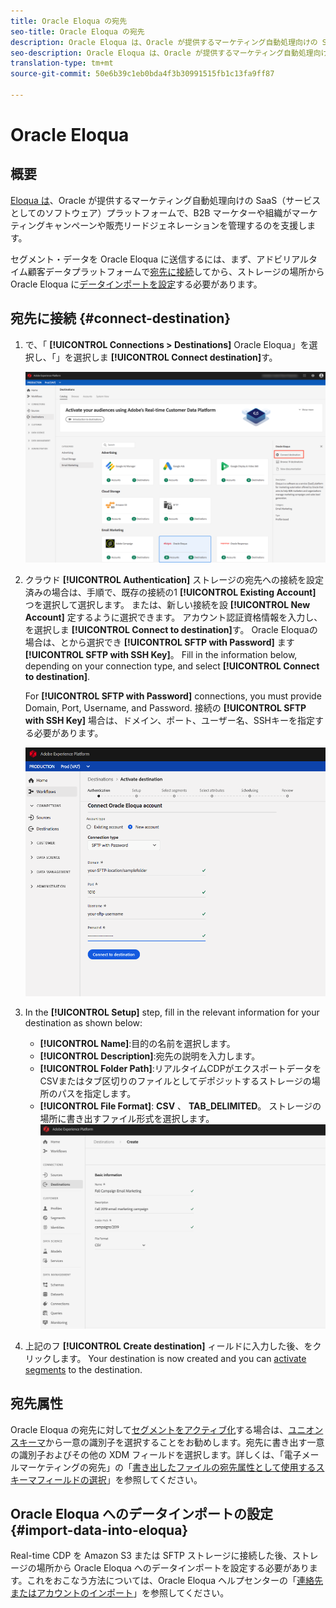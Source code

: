 ```yaml
---
title: Oracle Eloqua の宛先
seo-title: Oracle Eloqua の宛先
description: Oracle Eloqua は、Oracle が提供するマーケティング自動処理向けの SaaS（サービスとしてのソフトウェア）プラットフォームで、B2B マーケターや組織がマーケティングキャンペーンや販売リードジェネレーションを管理するのを支援します。
seo-description: Oracle Eloqua は、Oracle が提供するマーケティング自動処理向けの SaaS（サービスとしてのソフトウェア）プラットフォームで、B2B マーケターや組織がマーケティングキャンペーンや販売リードジェネレーションを管理するのを支援します。
translation-type: tm+mt
source-git-commit: 50e6b39c1eb0bda4f3b30991515fb1c13fa9ff87

---
```



# Oracle Eloqua

## 概要

[Eloqua は](https://www.oracle.com/marketingcloud/products/marketing-automation/)、Oracle が提供するマーケティング自動処理向けの SaaS（サービスとしてのソフトウェア）プラットフォームで、B2B マーケターや組織がマーケティングキャンペーンや販売リードジェネレーションを管理するのを支援します。

セグメント・データを Oracle Eloqua に送信するには、まず、アドビリアルタイム顧客データプラットフォームで[宛先に接続](#connect-destination)してから、ストレージの場所から Oracle Eloqua に[データインポートを設定](#import-data-into-eloqua)する必要があります。

## 宛先に接続 {#connect-destination}

1. で、「 **[!UICONTROL Connections > Destinations]** Oracle Eloqua」を選択し、「」を選択しま **[!UICONTROL Connect destination]**&#x200B;す。

   ![Eloqua に接続](/help/rtcdp/destinations/assets/connect-oracle-eloqua.png)

2. クラウド **[!UICONTROL Authentication]** ストレージの宛先への接続を設定済みの場合は、手順で、既存の接続の1 **[!UICONTROL Existing Account]** つを選択して選択します。 または、新しい接続を設 **[!UICONTROL New Account]** 定するように選択できます。 アカウント認証資格情報を入力し、を選択しま **[!UICONTROL Connect to destination]**&#x200B;す。 Oracle Eloquaの場合は、とから選択でき **[!UICONTROL SFTP with Password]** ます **[!UICONTROL SFTP with SSH Key]**。 Fill in the information below, depending on your connection type, and select **[!UICONTROL Connect to destination]**.

   For **[!UICONTROL SFTP with Password]** connections, you must provide Domain, Port, Username, and Password.
接続の **[!UICONTROL SFTP with SSH Key]** 場合は、ドメイン、ポート、ユーザー名、SSHキーを指定する必要があります。

   ![Eloqua ウィザードの設定](/help/rtcdp/destinations/assets/eloqua-authentication.png)

3. In the **[!UICONTROL Setup]** step, fill in the relevant information for your destination as shown below:
   * **[!UICONTROL Name]**:目的の名前を選択します。
   * **[!UICONTROL Description]**:宛先の説明を入力します。
   * **[!UICONTROL Folder Path]**:リアルタイムCDPがエクスポートデータをCSVまたはタブ区切りのファイルとしてデポジットするストレージの場所のパスを指定します。
   * **[!UICONTROL File Format]**: **CSV** 、 **TAB_DELIMITED**。 ストレージの場所に書き出すファイル形式を選択します。
   ![Eloqua の基本情報](/help/rtcdp/destinations/assets/eloqua-basic-information.png)

4. 上記のフ **[!UICONTROL Create destination]** ィールドに入力した後、をクリックします。 Your destination is now created and you can [activate segments](/help/rtcdp/destinations/activate-destinations.md) to the destination.

## 宛先属性

Oracle Eloqua の宛先に対して[セグメントをアクティブ化](/help/rtcdp/destinations/activate-destinations.md)する場合は、[ユニオンスキーマ](../../profile/home.md#profile-fragments-and-union-schemas)から一意の識別子を選択することをお勧めします。宛先に書き出す一意の識別子およびその他の XDM フィールドを選択します。詳しくは、「電子メールマーケティングの宛先」の「[書き出したファイルの宛先属性として使用するスキーマフィールドの選択](/help/rtcdp/destinations/email-marketing-destinations.md#destination-attributes)」を参照してください。

## Oracle Eloqua へのデータインポートの設定 {#import-data-into-eloqua}

Real-time CDP を Amazon S3 または SFTP ストレージに接続した後、ストレージの場所から Oracle Eloqua へのデータインポートを設定する必要があります。これをおこなう方法については、Oracle Eloqua ヘルプセンターの「[連絡先またはアカウントのインポート](https://docs.oracle.com/cloud/latest/marketingcs_gs/OMCAA/Help/DataImportExport/Tasks/ImportingContactsOrAccounts.htm)」を参照してください。